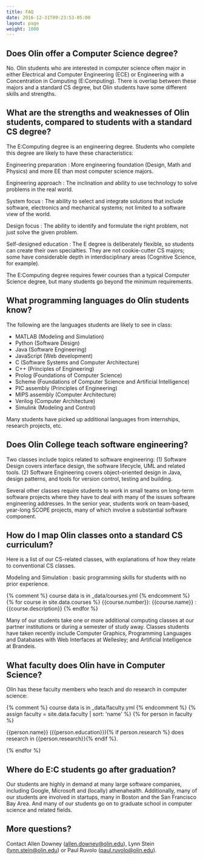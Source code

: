 ```yaml
---
title: FAQ
date: 2016-12-31T09:23:53-05:00
layout: page
weight: 1000
---
```


## Does Olin offer a Computer Science degree?

No.  Olin students who are interested in computer science often major in either Electrical and Computer Engineering (ECE) or Engineering with a Concentration in Computing (E:Computing).  There is overlap between these majors and a standard CS degree, but Olin students have some different skills and strengths.


## What are the strengths and weaknesses of Olin students, compared to students with a standard CS degree?

The E:Computing degree is an engineering degree.  Students who complete this degree are likely to have these characteristics:

Engineering preparation
: More engineering foundation (Design, Math and Physics) and more EE than most computer science majors.

Engineering approach
: The inclination and ability to use technology to solve problems in the real world.

System focus
: The ability to select and integrate solutions that include software, electronics and mechanical systems; not limited to a software view of the world.

Design focus
: The ability to identify and formulate the right problem, not just solve the given problem.

Self-designed education
: The E degree is deliberately flexible, so students can create their own specialties.  They are not cookie-cutter CS majors; some have considerable depth in interdisciplinary areas (Cognitive Science, for example).

The E:Computing degree requires fewer courses than a typical Computer Science degree, but many students go beyond the minimum requirements.


## What programming languages do Olin students know?

The following are the languages students are likely to see in class:

* MATLAB (Modeling and Simulation)
* Python (Software Design)
* Java (Software Engineering)
* JavaScript (Web development)
* C (Software Systems and Computer Architecture)
* C++ (Principles of Engineering)
* Prolog (Foundations of Computer Science)
* Scheme (Foundations of Computer Science and Artificial Intelligence)
* PIC assembly (Principles of Engineering)
* MIPS assembly (Computer Architecture)
* Verilog (Computer Architecture)
* Simulink (Modeling and Control)

Many students have picked up additional languages from internships, research projects, etc.


## Does Olin College teach software engineering?

Two classes include topics related to software engineering: (1) Software Design covers interface design, the software lifecycle, UML and related tools.  (2) Software Engineering covers object-oriented design in Java, design patterns, and tools for version control, testing and building.

Several other classes require students to work in small teams on long-term software projects where they have to deal with many of the issues software engineering addresses.  In the senior year, students work on team-based, year-long SCOPE projects, many of which involve a substantial software component.


## How do I map Olin classes onto a standard CS curriculum?

Here is a list of our CS-related classes, with explanations of how they relate to conventional CS classes.

Modeling and Simulation
: basic programming skills for students with no prior experience.

{% comment %} course data is in _data/courses.yml {% endcomment %}
{% for course in site.data.courses %}
{{course.number}}: {{course.name}}
: {{course.description}}
{% endfor %}

Many of our students take one or more additional computing classes at our partner institutions or during a semester of study away.  Classes students have taken recently include Computer Graphics, Programming Languages and Databases with Web Interfaces at Wellesley; and Artificial Intelligence at Brandeis.


## What faculty does Olin have in Computer Science?

Olin has these faculty members who teach and do research in computer science:

{% comment %} course data is in _data/faculty.yml {% endcomment %}
{% assign faculty = site.data.faculty | sort: 'name' %}
{% for person in faculty %}
  <p>{{person.name}} ({{person.education}}){% if person.research %} does research in {{person.research}}{% endif %}.</p>
{% endfor %}

## Where do E:C students go after graduation?

Our students are highly in demand at many large software companies, including Google, Microsoft and (locally) athenahealth.  Additionally, many of our students are involved in startups, many in Boston and the San Francisco Bay Area.  And many of our students go on to graduate school in computer science and related fields.


## More questions?

Contact Allen Downey (allen.downey@olin.edu), Lynn Stein (lynn.stein@olin.edu) or Paul Ruvolo (paul.ruvolo@olin.edu).
